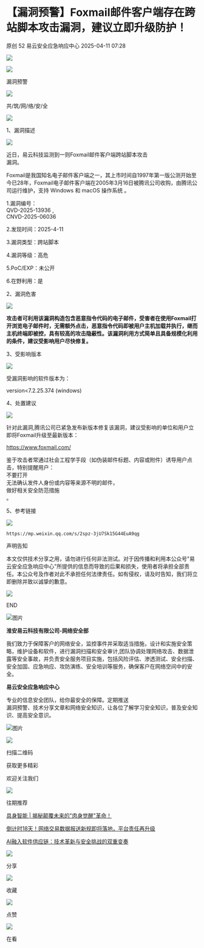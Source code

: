 #  【漏洞预警】Foxmail邮件客户端存在跨站脚本攻击漏洞，建议立即升级防护！   
原创 52  易云安全应急响应中心   2025-04-11 07:28  
  
![](https://mmbiz.qpic.cn/mmbiz_png/xufCTymBicsiciatQaIFEfGAbOTvMBuiaswvYicsJIx1Mfq5JGWLzL1NibxJ8lJVI8JTJXCp3NGOF0xX2iavDcCPbIpdA/640?wx_fmt=png "")  
  
![](https://mmbiz.qpic.cn/mmbiz_png/BV0ictYJptb0uC1vhWtPz1TYt5eWmZHymCg8tg0wXYWzYIYcS9z2Ric98RtttspEjXocTlOuciblr2iaQkliaxJInfw/640?wx_fmt=png "")  
  
  
  
漏洞预警  
  
![](https://mmbiz.qpic.cn/mmbiz_png/M5Df0SpicpuTgoRpOzcK6u0eich9iaaaTG4IkeqIqRCfJsxXHsd8w5Bv2qicjibKXcWDviaBvAdEvWdxsu4Vw4jXGpfQ/640?wx_fmt=png "")  
  
  
共/筑/网/络/安/全  
  
![](https://mmbiz.qpic.cn/mmbiz_png/9VfBEZAAlCdiaLkskRWZia0oSibVNXA6EzFFebibptK3guAvdNZ6azxPz4aoKFdDgIqXYnsq920h6tcDbnjjBH83lg/640?wx_fmt=png "")  
  
  
  
1、漏洞描述  
  
  
![](https://mmbiz.qpic.cn/mmbiz_png/Gib2Yy5m2znEEuxecMNQ27OZwmdicvRkvicctYibNH30S4dYH0cS4dwmAl81AmSvJiaic8wudohwcRSPfUK6c6oeN0Yw/640?wx_fmt=png "")  
  
近日，易云科技监测到一则Foxmail邮件客户端跨站脚本攻击  
漏洞。  
  
Foxmail是我国知名电子邮件客户端之一，其上市时间自1997年第一版公测开始至今已28年，Foxmail电子邮件客户端在2005年3月16日被腾讯公司收购，由腾讯公司运行维护，支持 Windows 和 macOS 操作系统 。  
  
1.漏洞编号：  
QVD-2025-13936 ,   
CNVD-2025-06036  
  
  
2.发现时间：2025-4-11  
  
3.漏洞类型：跨站脚本  
  
4.漏洞等级：高危  
  
5.PoC/EXP：未公开  
  
6.在野利用：是  
  
2、漏洞危害  
  
  
![](https://mmbiz.qpic.cn/mmbiz_png/Gib2Yy5m2znEEuxecMNQ27OZwmdicvRkvicctYibNH30S4dYH0cS4dwmAl81AmSvJiaic8wudohwcRSPfUK6c6oeN0Yw/640?wx_fmt=png "")  
  
**攻击者可利用该漏洞构造包含恶意指令代码的电子邮件，受害者在使用Foxmail打开浏览电子邮件时，无需额外点击，恶意指令代码即被用户主机加载并执行，继而主机终端即被控，具有较高的攻击隐蔽性。该漏洞利用方式简单且具备规模化利用的条件，建议受影响用户尽快修复。**  
  
3、受影响版本  
  
  
![](https://mmbiz.qpic.cn/mmbiz_png/Gib2Yy5m2znEEuxecMNQ27OZwmdicvRkvicctYibNH30S4dYH0cS4dwmAl81AmSvJiaic8wudohwcRSPfUK6c6oeN0Yw/640?wx_fmt=png "")  
  
受漏洞影响的软件版本为：  
  
version<7.2.25.374 (windows)  
  
4、处置建议  
  
  
![](https://mmbiz.qpic.cn/mmbiz_png/Gib2Yy5m2znEEuxecMNQ27OZwmdicvRkvicctYibNH30S4dYH0cS4dwmAl81AmSvJiaic8wudohwcRSPfUK6c6oeN0Yw/640?wx_fmt=png "")  
  
针对此漏洞,腾讯公司已紧急发布新版本修复该漏洞，建议受影响的单位和用户立即将Foxmail升级至最新版本：  
  
https://www.foxmail.com/  
  
鉴于攻击者常通过社会工程学手段（如伪装邮件标题、内容或附件）诱导用户点击，特别提醒用户：  
不要打开  
无法确认发件人身份或内容等来源不明的邮件，  
做好相关安全防范措施  
。  
  
  
5、参考链接  
  
  
  
![](https://mmbiz.qpic.cn/mmbiz_png/Gib2Yy5m2znEEuxecMNQ27OZwmdicvRkvicctYibNH30S4dYH0cS4dwmAl81AmSvJiaic8wudohwcRSPfUK6c6oeN0Yw/640?wx_fmt=png "")  
  
```
https://mp.weixin.qq.com/s/2spz-3jU7Sk15G44EuA9qg
```  
  
  
  
声明告知  
  
本文仅供技术分享之用，请勿进行任何非法测试。对于因传播和利用本公众号"易云安全应急响应中心"所提供的信息而导致的后果和损失，使用者将承担全部责任。本公众号及作者对此不承担任何法律责任。如有侵权，请及时告知，我们将立即删除并致以诚挚的歉意。  
  
  
  
  
![](https://mmbiz.qpic.cn/mmbiz_png/55LhWNqR1eEIvTRaeSGqOic2WdN4owxXx4UzauQgeevfp7WbH82nic0ict9rBIHza7ZkYRxXupK0a8IIPDyicUpjPg/640 "")  
  
END  
  
  
  
![图片](https://mmbiz.qpic.cn/mmbiz_png/6aVaON9Kibf6qHRdibQTh7Bic33HXRicZowtjiavqOsjjNTNWNtssMJtfSYn6uT1PgnaWWnMlSPevI96XXRdM4tibYqQ/640?wx_fmt=other&tp=webp&wxfrom=5&wx_lazy=1&wx_co=1 "")  
  
**淮安易云科技有限公司-****网络安全部******  
  
我们致力于保障客户的网络安全，监控事件并采取适当措施，设计和实施安全策略，维护设备和软件，进行漏洞扫描和安全审计,团队协调处理网络攻击、数据泄露等安全事故，并负责安全服务项目实施，包括风险评估、渗透测试、安全扫描、安全加固、应急响应、攻防演练、安全培训等服务，确保客户在网络空间中的安全。  
  
**易云安全应急响应中心**  
  
专业的信息安全团队，给你最安全的保障。定期推送  
漏洞预警、技术分享文章和网络安全知识，让各位了解学习安全知识，普及安全知识、提高安全意识。  
  
![图片](https://mmbiz.qpic.cn/mmbiz_png/US10Gcd0tQHDte6ZzXiclrYUTCQHiak0k38kaD0O6NSfpyrRicr2rspyQicXCp6I4iagSbNbaKt2IiboYfRyUpnDZrtQ/640?wx_fmt=other&tp=webp&wxfrom=5&wx_lazy=1&wx_co=1 "")  
  
  
  
![](https://mmbiz.qpic.cn/mmbiz_gif/NuIcic2jibgNJzwoZYCo6ThfOoeX410mwuDxnOnv5za18VZJ7ib30pic2NSNnicziaONicvs1C9yMDr6zV40ADD9yPP7Q/640?wx_fmt=gif "")  
  
  
扫描二维码  
  
获取更多精彩  
  
欢迎关注我们  
  
![](https://mmbiz.qpic.cn/sz_mmbiz_jpg/gMiabmiaticAtSia0prnfkWIj7vlIkbFPGibN2sUrBbqFSpgHDHhz9s0ic6smsEy0Dae8bnOUPibYNuuj4gwOyqjiac9ow/640?wx_fmt=jpeg&from=appmsg "")  
  
  
  
  
  
往期推荐  
  
  
  
[具身智能 | 揭秘颠覆未来的"肉身觉醒"革命！](https://mp.weixin.qq.com/s?__biz=MzkyNDcwMTAwNw==&mid=2247534820&idx=1&sn=5c277f54ad07fbd7634a220c9167c002&scene=21#wechat_redirect)  
  
  
[倒计时18天！网络交易数据报送新规即将落地，平台责任再升级](https://mp.weixin.qq.com/s?__biz=MzkyNDcwMTAwNw==&mid=2247534800&idx=1&sn=071644a273a8c8058e3ed9f8029b68b3&scene=21#wechat_redirect)  
  
  
[AI融入软件供应链：技术革新与安全挑战的双重变奏](https://mp.weixin.qq.com/s?__biz=MzkyNDcwMTAwNw==&mid=2247534748&idx=1&sn=858bb1ad0e7f65627faf5e4fbfbf4bed&scene=21#wechat_redirect)  
  
  
![](https://mmbiz.qpic.cn/mmbiz_png/eGU4MMop1ayFNFNmlvqbFaePA7KqafKnD4pSCwWiaraQgOAVxyAibx7D3gT50kRH8DwGI3o7UtWVf8GcicFAojVibg/640?wx_fmt=png "")  
  
分享  
  
![](https://mmbiz.qpic.cn/mmbiz_png/7cUAzic3icWt6QMNQOdQgXW3C1eibMpRQ0iaKdosJVfTyqG1DiaFfMwb4JcibsVZgSlHYOsf6RYxaC89icJ5NPeZj9BTg/640?wx_fmt=png "")  
  
收藏  
  
![](https://mmbiz.qpic.cn/sz_mmbiz_png/e04oVjfBibI5Sh4ibn3ZUnjKq2p5KiaSfeXXowibTf2LTcicOr9MzlhcFwicibZoaUNV9lXqa7Y6kvZ3VlQaicDKibSnP1Q/640?wx_fmt=png "")  
  
点赞  
  
![](https://mmbiz.qpic.cn/mmbiz_png/SWHoXLyU1HicHlRus0FhAT214iaCKLGiaMexopjrq99ic7TStGL2WH7EF4ibpM681GFxvRVF61IE589II3KpXahdNsg/640?wx_fmt=png "")  
  
在看  
  
